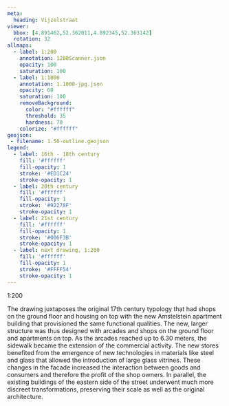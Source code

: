 ```yaml
---
meta:
  heading: Vijzelstraat
viewer:
  bbox: [4.891462,52.362011,4.892345,52.363142]
  rotation: 32
allmaps:
  - label: 1:200
    annotation: 1200Scanner.json
    opacity: 100
    saturation: 100
  - label: 1:1000
    annotation: 1.1000-jpg.json
    opacity: 60
    saturation: 100
    removeBackground:
      color: "#ffffff"
      threshold: 35
      hardness: 70
    colorize: "#ffffff"
geojson:
 - filename: 1.50-outline.geojson
legend:
  - label: 16th - 18th century
    fill: '#ffffff'
    fill-opacity: 1
    stroke: '#ED1C24'
    stroke-opacity: 1
  - label: 20th century
    fill: '#ffffff'
    fill-opacity: 1
    stroke: '#92278F'
    stroke-opacity: 1
  - label: 21st century
    fill: '#ffffff'
    fill-opacity: 1
    stroke: '#006F3B'
    stroke-opacity: 1
  - label: next drawing, 1:200
    fill: '#ffffff'
    fill-opacity: 1
    stroke: '#FFFF54'
    stroke-opacity: 1
---
```

1:200

The drawing juxtaposes the original 17th century typology that had shops on the ground floor and housing on top with the new Amstelstein apartment building that provisioned the same functional qualities. The new, larger structure was thus designed with arcades and shops on the ground floor and apartments on top. As the arcades reached up to 6.30 meters, the sidewalk became the extension of the commercial activity. The new stores benefited from the emergence of new technologies in materials like steel and glass that allowed the introduction of large glass vitrines. These changes in the facade increased the interaction between goods and consumers and therefore the profit of the shop owners. In parallel, the existing buildings of the eastern side of the street underwent much more discreet transformations, preserving their scale as well as the original architecture.
